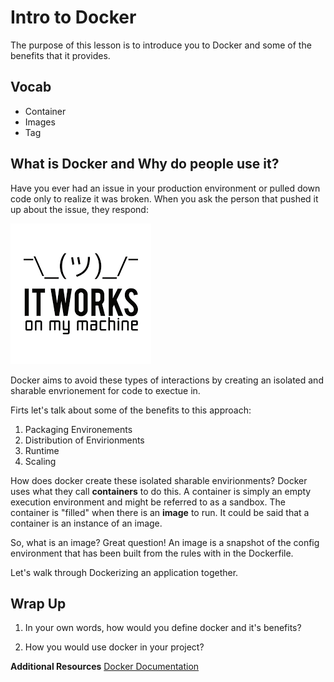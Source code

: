 # Intro to Docker

The purpose of this lesson is to introduce you to Docker and some of the benefits that it provides. 

## Vocab
- Container
- Images
- Tag

## What is Docker and Why do people use it?

Have you ever had an issue in your production environment or pulled down code only to realize it was broken. When you ask the person that pushed it up about the issue, they respond:

![It works on my machine](./assets/it_works.png)

Docker aims to avoid these types of interactions by creating an isolated and sharable envrionement for code to exectue in. 

Firts let's talk about some of the benefits to this approach:

1. Packaging Environements
1. Distribution of Envirionments
1. Runtime
1. Scaling

How does docker create these isolated sharable envirionments? Docker uses what they call __containers__ to do this. A container is simply an empty execution environment and might be referred to as a sandbox. The container is "filled" when there is an __image__ to run. It could be said that a container is an instance of an image. 

So, what is an image? Great question! An image is a snapshot of the config environment that has been built from the rules with in the Dockerfile.

Let's walk through Dockerizing an application together.

## Wrap Up
1. In your own words, how would you define docker and it's benefits?

2. How you would use docker in your project?

__Additional Resources__
[Docker Documentation](https://docs.docker.com/)



